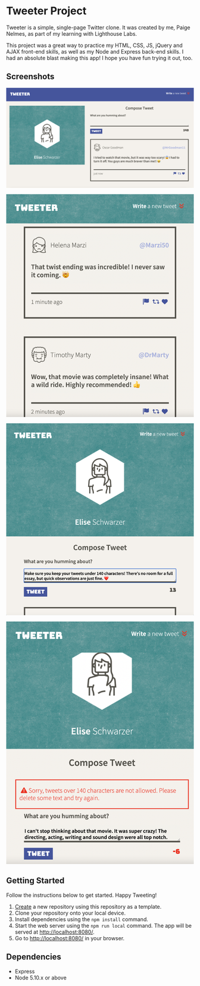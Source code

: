 # Tweeter Project

Tweeter is a simple, single-page Twitter clone. It was created by me, Paige Nelmes, as part of my learning with Lighthouse Labs.

This project was a great way to practice my HTML, CSS, JS, jQuery and AJAX front-end skills, as well as my Node and Express back-end skills. I had an absolute blast making this app! I hope you have fun trying it out, too.

## Screenshots

!["Tweeter features a responsive layout. Here's how it looks on a larger screen, such as a laptop or desktop."](https://github.com/paigenelmes/tweeter/blob/master/public/images/tweeter-desktop.png)

!["Is mobile browsing more your thing? No worries! Tweeter looks great on phones and tablets as well."](https://github.com/paigenelmes/tweeter/blob/master/public/images/tweeter-feed-mobile.png)

!["Express your thoughts as you please! You can even use emojis."](https://github.com/paigenelmes/tweeter/blob/master/public/images/twitter-new-tweet-mobile.png)

!["Keep in mind that your tweets need to be under 140 characters. There's no room for essays!"](https://github.com/paigenelmes/tweeter/blob/master/public/images/tweeter-character-limit.png)

## Getting Started

Follow the instructions below to get started. Happy Tweeting!

1. [Create](https://docs.github.com/en/repositories/creating-and-managing-repositories/creating-a-repository-from-a-template) a new repository using this repository as a template.
2. Clone your repository onto your local device.
3. Install dependencies using the `npm install` command.
3. Start the web server using the `npm run local` command. The app will be served at <http://localhost:8080/>.
4. Go to <http://localhost:8080/> in your browser.

## Dependencies

- Express
- Node 5.10.x or above